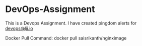 # DevOps-Assignment
This is a Devops Assignment. 
I have created pingdom alerts for devops@lji.io

Docker Pull Command:
docker pull saisrikanth/nginximage

